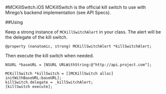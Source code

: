 #MCKillSwitch.iOS
MCKillSwitch is the official kill switch to use with Mirego’s backend implementation (see API Specs).


##Using

Keep a strong instance of `MCKillSwitchAlert` in your class. The alert will be the delegate of the kill switch.

```
@property (nonatomic, strong) MCKillSwitchAlert *killSwitchAlert;
```

Then execute the kill switch when needed.


``` 
NSURL *baseURL = [NSURL URLWithString:@"http://api.project.com"];

MCKillSwitch *killSwitch = [[MCKillSwitch alloc] initWithBaseURL:baseURL];
killSwitch.delegate = _killSwitchAlert;
[killSwitch execute];

```
